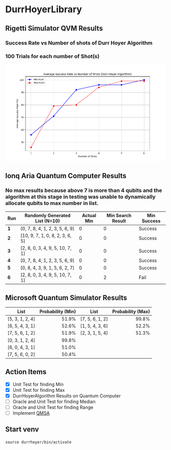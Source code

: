 # DurrHoyerLibrary
## Rigetti Simulator QVM Results
### Success Rate vs Number of shots of Durr Hoyer Algorithm
### 100 Trials for each number of Shot(s)
![Chart Example](assets/Figure_1.png)

## Ionq Aria Quantum Computer Results
### No max results because above 7 is more than 4 qubits and the algorithm at this stage in testing was unable to dynamically allocate qubits to max number in list.
| **Run**           | **Randomly Generated List (N=10)**                      | **Actual Min** | **Min Search Result** | **Min Success** |
|-------------------|--------------------------------------|-----------------|-----------------------|------------------------------------|
| **1**  | [0, 7, 8, 4, 1, 2, 3, 5, 6, 9]      | 0               | 0                     | Success          
| **2**  | [10, 9, 7, 1, 0, 8, 2, 3, 6, 5]     | 0               | 0                     | Success          
| **3**  | [2, 8, 0, 3, 4, 9, 5, 10, 7, 1]     | 0               | 0                     | Success          
| **4**  | [0, 7, 8, 4, 1, 2, 3, 5, 6, 9]      | 0               | 0                     | Success         
| **5**        | [0, 8, 4, 3, 9, 1, 5, 6, 2, 7]      | 0               | 0                     | Success          
| **6**        | [2, 8, 0, 3, 4, 9, 5, 10, 7, 1]     | 0               | 2                     | Fail             
## Microsoft Quantum Simulator Results
| List     | Probability (Min) | List     | Probability (Max) |
|-----------------------|------------------:|---------------------|------------------:|
| [5, 3, 1, 2, 4]       |           51.9%   | [7, 5, 6, 1, 2]     |          99.8%    |
| [6, 5, 4, 3, 1]       |           52.6%   | [1, 5, 4, 3, 6]     |          52.2%    |
| [7, 5, 6, 1, 2]       |           51.9%   | [2, 3, 1, 5, 4]     |          51.3%    |
| [0, 3, 1, 2, 4]       |           99.8%   |                     |                   |
| [6, 0, 4, 3, 1]       |           51.0%   |                     |                   |
| [7, 5, 6, 0, 2]       |           50.4%   |                     |                   |

## Action Items

- [x] Unit Test for finding Min
- [x] Unit Test for finding Max
- [x] DurrHoyerAlgorithm Results on Quantum Computer
- [ ] Oracle and Unit Test for finding Median
- [ ] Oracle and Unit Test for finding Range
- [ ] Implement [QMSA](https://arxiv.org/pdf/1908.07943)

## Start venv

`source durrhoyer/bin/activate`


